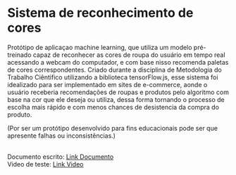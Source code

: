 # Sistema de reconhecimento de cores
Protótipo de aplicaçao machine learning, que utiliza um modelo pré-treinado capaz de reconhecer as cores de roupa do usuário em tempo real acessando a webcam do computador, e com base nisso recomenda paletas de cores correspondentes. Criado durante a disciplina de Metodologia do Trabalho Ciêntifico utilizando a biblioteca tensorFlow.js, esse sistema foi idealizado para ser implementado em sites de e-commerce, aonde o usuário receberia recomendações de roupas e produtos pelo algoritmo com base na cor que ele deseja ou utiliza, dessa forma tornando o processo de escolha mais rápido e com menos chances de desistencia da compra do produto.
<p>(Por ser um protótipo desenvolvido para fins educacionais pode ser que apresente falhas ou inconsistências.)</p>
<br>
Documento escrito:
<a href="https://drive.google.com/file/d/1UbjFoT6I5ocXNYZoj2_JVx4AotsLeOL6/view?usp=sharing">Link Documento</a>
<br>
Video de teste:
<a href = "https://drive.google.com/file/d/12HcgXDuj6wyu5rlz9I6fv_Te32pS6fSp/view?usp=sharing">Link Video</a>

